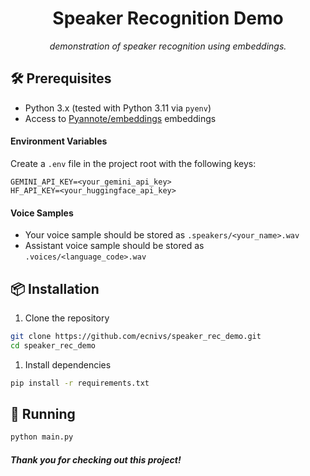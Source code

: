 <h1 align="center">Speaker Recognition Demo</h1>
<p align="center"><em>demonstration of speaker recognition using embeddings.</em></p>

## 🛠️ Prerequisites
- Python 3.x (tested with Python 3.11 via `pyenv`)
- Access to [Pyannote/embeddings](https://huggingface.co/pyannote/embedding) embeddings

#### Environment Variables
Create a `.env` file in the project root with the following keys:
```
GEMINI_API_KEY=<your_gemini_api_key>
HF_API_KEY=<your_huggingface_api_key>
```

#### Voice Samples
- Your voice sample should be stored as `.speakers/<your_name>.wav`
- Assistant voice sample should be stored as `.voices/<language_code>.wav`

## 📦 Installation
1. Clone the repository
```bash
git clone https://github.com/ecnivs/speaker_rec_demo.git
cd speaker_rec_demo
```
1. Install dependencies
```bash
pip install -r requirements.txt
```

## 🚀 Running
```bash
python main.py
```

#### *Thank you for checking out this project!*
